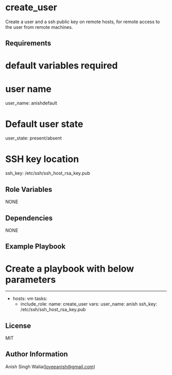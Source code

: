 create_user
=========

Create a user and a ssh public key on remote hosts, for remote access to the user from remote machines. 

Requirements
------------


# default variables required
# user name
user_name: anishdefault

# Default user state

user_state: present/absent

# SSH key location

ssh_key: /etc/ssh/ssh_host_rsa_key.pub

Role Variables
--------------

NONE

Dependencies
------------

NONE

Example Playbook
----------------

# Create a playbook with below parameters
---
- hosts: vm
  tasks:
     - include_role:
         name: create_user
       vars:
         user_name: anish
         ssh_key: /etc/ssh/ssh_host_rsa_key.pub


License
-------

MIT

Author Information
------------------

Anish Singh Walia(loveeanish@gmail.com)
